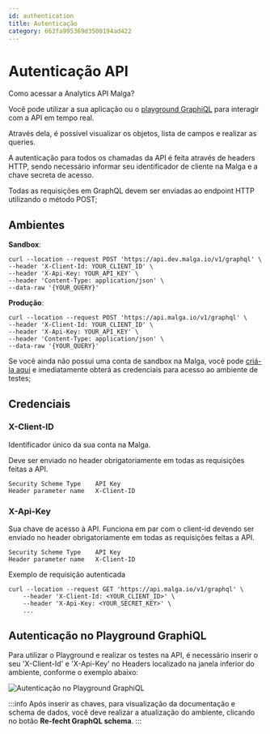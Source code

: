 ```yaml
---
id: authentication
title: Autenticação
category: 662fa995369d3500194ad422
---
```


# Autenticação API

Como acessar a Analytics API Malga?

Você pode utilizar a sua aplicação ou o <a href="https://graphql.malga.io/">playground GraphiQL</a> para interagir com a API em tempo real.

Através dela, é possível visualizar os objetos, lista de campos e realizar as queries.

A autenticação para todos os chamadas da API é feita através de headers HTTP, sendo necessário informar seu identificador de cliente na Malga e a chave secreta de acesso.

Todas as requisições em GraphQL devem ser enviadas ao endpoint HTTP utilizando o método POST;

## Ambientes

<b>Sandbox</b>:

```
curl --location --request POST 'https://api.dev.malga.io/v1/graphql' \
--header 'X-Client-Id: YOUR_CLIENT_ID' \
--header 'X-Api-Key: YOUR_API_KEY' \
--header 'Content-Type: application/json' \
--data-raw '{YOUR_QUERY}'
```

<b>Produção</b>:

```
curl --location --request POST 'https://api.malga.io/v1/graphql' \
--header 'X-Client-Id: YOUR_CLIENT_ID' \
--header 'X-Api-Key: YOUR_API_KEY' \
--header 'Content-Type: application/json' \
--data-raw '{YOUR_QUERY}'
```

Se você ainda não possui uma conta de sandbox na Malga, você pode <a href="https://dashboard.malga.io/sign-up">criá-la aqui</a> e imediatamente obterá as credenciais para acesso ao ambiente de testes;

## Credenciais

### X-Client-ID

Identificador único da sua conta na Malga.

Deve ser enviado no header obrigatoriamente em todas as requisições feitas a API.

```
Security Scheme Type	API Key
Header parameter name	X-Client-ID
```

### X-Api-Key

Sua chave de acesso à API. Funciona em par com o client-id devendo ser enviado no header obrigatoriamente em todas as requisições feitas a API.

```
Security Scheme Type	API Key
Header parameter name	X-Client-ID
```

Exemplo de requisição autenticada

```
curl --location --request GET 'https://api.malga.io/v1/graphql' \
    --header 'X-Client-Id: <YOUR_CLIENT_ID>' \
    --header 'X-Api-Key: <YOUR_SECRET_KEY>' \
    ...
```

## Autenticação no Playground GraphiQL

Para utilizar o Playground e realizar os testes na API, é necessário inserir o seu 'X-Client-Id' e 'X-Api-Key' no Headers localizado na janela inferior do ambiente, conforme o exemplo abaixo:

![Autenticação no Playground GraphiQL](/img/analytics/authentication-graphiQL.png)

:::info
Após inserir as chaves, para visualização da documentação e schema de dados, você deve realizar a atualização do ambiente, clicando no botão <b>Re-fecht GraphQL schema</b>.
:::
